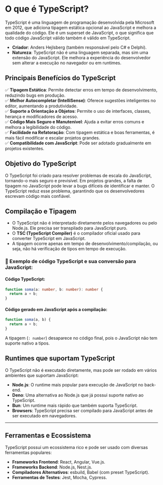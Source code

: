 # O que é TypeScript?

TypeScript é uma linguagem de programação desenvolvida pela Microsoft em 2012, que adiciona tipagem estática opcional ao JavaScript e melhora a qualidade do código. Ele é um superset de JavaScript, o que significa que todo código JavaScript válido também é válido em TypeScript.

- **Criador**: Anders Hejlsberg (também responsável pelo C# e Delphi).
- **Natureza**: TypeScript não é uma linguagem separada, mas sim uma extensão do JavaScript. Ele melhora a experiência do desenvolvedor sem alterar a execução no navegador ou em runtimes.


## Principais Benefícios do TypeScript
✅ **Tipagem Estática**: Permite detectar erros em tempo de desenvolvimento, reduzindo bugs em produção.  
✅ **Melhor Autocompletar (IntelliSense)**: Oferece sugestões inteligentes no editor, aumentando a produtividade.  
✅ **Suporte a Orientação a Objetos**: Permite o uso de interfaces, classes, herança e modificadores de acesso.  
✅ **Código Mais Seguro e Manutenível**: Ajuda a evitar erros comuns e melhora a legibilidade do código.  
✅ **Facilidade na Refatoração**: Com tipagem estática e boas ferramentas, é mais fácil modificar e escalar projetos grandes.  
✅ **Compatibilidade com JavaScript**: Pode ser adotado gradualmente em projetos existentes.  


## Objetivo do TypeScript
O TypeScript foi criado para resolver problemas de escala do JavaScript, tornando-o mais seguro e previsível. Em projetos grandes, a falta de tipagem no JavaScript pode levar a bugs difíceis de identificar e manter. O TypeScript reduz esse problema, garantindo que os desenvolvedores escrevam código mais confiável.

## Compilação e Tipagem
- O TypeScript não é interpretado diretamente pelos navegadores ou pelo Node.js. Ele precisa ser transpilado para JavaScript puro.
- O **TSC (TypeScript Compiler)** é o compilador oficial usado para converter TypeScript em JavaScript.
- A tipagem ocorre apenas em tempo de desenvolvimento/compilação, ou seja, não há verificação de tipos em tempo de execução.

### 📌 Exemplo de código TypeScript e sua conversão para JavaScript:
#### Código TypeScript:
```typescript
function soma(a: number, b: number): number {
  return a + b;
}
```

#### Código gerado em JavaScript após a compilação:
```javascript
function soma(a, b) {
  return a + b;
}
```

A tipagem (`: number`) desaparece no código final, pois o JavaScript não tem suporte nativo a tipos.

## Runtimes que suportam TypeScript
O TypeScript não é executado diretamente, mas pode ser rodado em vários ambientes que suportam JavaScript:
- **Node.js**: O runtime mais popular para execução de JavaScript no back-end.
- **Deno**: Uma alternativa ao Node.js que já possui suporte nativo ao TypeScript.
- **Bun**: Um runtime mais rápido que também suporta TypeScript.
- **Browsers**: TypeScript precisa ser compilado para JavaScript antes de ser executado em navegadores.

---

## Ferramentas e Ecossistema
TypeScript possui um ecossistema rico e pode ser usado com diversas ferramentas populares:
- **Frameworks Frontend**: React, Angular, Vue.js.
- **Frameworks Backend**:  Node.js, Nest.js.
- **Compiladores Alternativos**: esbuild, Babel (com preset TypeScript).
- **Ferramentas de Testes**: Jest, Mocha, Cypress.


